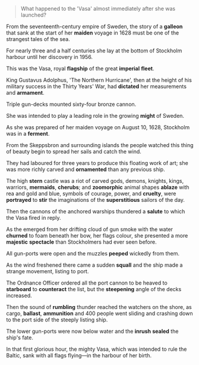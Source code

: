 > What happened to the 'Vasa' almost immediately after she was launched?

 

From the seventeenth-century empire of Sweden, the story of a **galleon** that sank at the start of her **maiden** voyage in 1628 must be one of the strangest tales of the sea. 

For nearly three and a half centuries she lay at the bottom of Stockholm harbour until her discovery in 1956. 

This was the Vasa, royal **flagship** of the great **imperial** **fleet**.

 

King Gustavus Adolphus, 'The Northern Hurricane', then at the height of his military success in the Thirty Years' War, had **dictated** her measurements and **armament**.

Triple gun-decks mounted sixty-four bronze cannon. 

She was intended to play a leading role in the growing **might** of Sweden.

 

As she was prepared of her maiden voyage on August 10, 1628, Stockholm was in a **ferment**. 

From the Skeppsbron and surrounding islands the people watched this thing of beauty begin to spread her sails and catch the wind. 

They had laboured for three years to produce this floating work of art; she was more richly carved and **ornamented** than any previous ship. 

The high **stern** castle was a riot of carved gods, demons, knights, kings, warriors, **mermaids**, **cherubs**; and **zoomorphic** animal shapes **ablaze** with rea and gold and blue, symbols of courage, power, and **cruelty**, were **portrayed** to **stir** the imaginations of the **superstitious** sailors of the day.



Then the cannons of the anchored warships thundered a **salute** to which the Vasa fired in reply. 

As the emerged from her drifting cloud of gun smoke with the water **churned** to foam beneath her bow, her flags colour, she presented a more **majestic** **spectacle** than Stockholmers had ever seen before. 

All gun-ports were open and the muzzles **peeped** wickedly from them.

 

As the wind freshened there came a sudden **squall** and the ship made a strange movement, listing to port. 

The Ordnance Officer ordered all the port cannon to be heaved to **starboard** to **counteract** the list, but the **steepening** angle of the decks increased. 

Then the sound of **rumbling** thunder reached the watchers on the shore, as cargo, **ballast**, **ammunition** and 400 people went sliding and crashing down to the port side of the steeply listing ship. 

The lower gun-ports were now below water and the **inrush** **sealed** the ship's fate. 

In that first glorious hour, the mighty Vasa, which was intended to rule the Baltic, sank with all flags flying—in the harbour of her birth.

